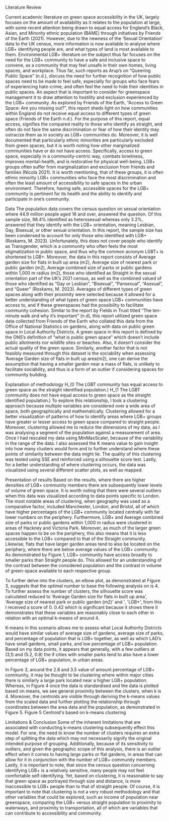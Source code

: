 Literature Review

Current academic literature on green space accessibility in the UK, largely focuses on the amount of availability as it relates to the population at large, with some recent attention being drawn to equal access for England’s Black, Asian, and Minority ethnic population (BAME) through initiatives by Friends of the Earth (2021). However, due to the newness of the ‘Sexual Orientation’ data to the UK census, more information is now available to analyse where LGB+ identifying people are, and what types of land is most available to them. Environmental LGB+ literature on the subject thus far focuses on the need for the LGB+ community to have a safe and inclusive space to convene, as a community that may feel unsafe in their own homes, living spaces, and workplace. Thus far, such reports as Arup’s on “Queering Public Space” (n.d.), discuss the need for further recognition of how public spaces need to be made to feel safe, especially for groups who face fears of experiencing hate-crime, and often feel the need to hide their identities in public spaces. An aspect that is important to consider for greenspace management it to draw attention to hostility and exclusion experienced by the LGB+ community. As explored by Friends of the Earth, “Access to Green Space: Are you missing out?”, this report sheds light on how communities within England do not receive equal access to different types of green space (Friends of the Earth n.d.). For the purpose of this report, equal access, signifies the compared reality to those who identify as straight, and often do not face the same discrimination or fear of how their identity may ostracize them as in society as LGB+ communities do. Moreover, it is well documented that particularly ethnic minorities are particularly excluded from green spaces, but it is worth noting how other marginalized communities have or do not have access. Specifically, access to green space, especially in a community-centric way, combats loneliness, improves mental-health, and is restorative for physical well-being. LGB+ groups often suffer from marginalization and exclusion from friends and families (Nicola 2021). It is worth mentioning, that of these groups, it is often ethnic minority LGB+ communities who face the most discrimination and often the least amount of accessibility to safe spaces in the urban environment. Therefore, having safe, accessible spaces for the LGB+ community is pertinent for its health and the ability to identify and participate in one’s community. 


Data
The population data covers the census question on sexual orientation where 44.9 million people aged 16 and over, answered the question. Of this sample size, 98.4% identified as heterosexual whereas only 3.2%, answered that they identify with the LGB+ orientation, meaning Lesbian, Gay, Bisexual, or other sexual orientation. In this report, the sample size has been condensed to account for only those who identified with LGB+ (Roskams, M. 2023). Unfortunately, this does not cover people who identify as Transgender, which is a community who often feels the most stigmatization in public space, and thus why the common acronym LGBT+ is shortened to LGB+. Moreover, the data in this report consists of Average garden size for flats in built up area (m2), Average size of nearest park or public garden (m2), Average combined size of parks or public gardens within 1,000 m radius (m2), those who identified as Straight in the sexual orientation part of the UK’s 2021 census, as well as the combined valued of those who identified as “Gay or Lesbian”, “Bisexual”, “Pansexual”, “Asexual”, and “Queer” (Roskams, M. 2023). Averages of different types of green spaces along with their proximity were selected because it allowed for a better understanding of what types of green space LGB+ communities have access to, and if these greenspaces had the possibility to facilitate community cohesion. Similar to the report by Fields in Trust titled “The ten-minute walk and why it’s important” (n.d), this report utilized green space data collected from Friends of the Earth who collated this data from the Office of National Statistics on gardens, along with data on public green space in Local Authority Districts. A green space in this report is defined by the ONS’s definition of “what is public green space” which doesn’t include public allotments nor wildlife sites or beaches. Also, it doesn’t consider the actual quality of the green space. Similarly, another factor that is not feasibly measured through this dataset is the sociability when assessing ‘Average Garden size of flats in built up area(m2), one can derive the assumption that having a smaller garden near a mass of flats, is unlikely to facilitate sociability, and thus is a form of an outlier if considering spaces for community building. 



Explanation of methodology
H_(0 The LGBT community has equal access to green space as the straight identified population.) H_(1 The LGBT community does not have equal access to green space as the straight identified population.)
To explore this relationship, I took a clustering approach because multiple variables are considered over a wide area of space, both geographically and mathematically. Clustering allowed for a better visualization of patterns of how to identify areas where LGB+ groups have greater or lesser access to green space compared to straight people. Moreover, clustering allowed me to reduce the dimensions of my data, as I was analysing a segment of the population against a measurement of area. Once I had rescaled my data using MinMaxScaler, because of the variability in the range of the data. I also assessed the K means value to gain insight into how many clusters would form and to further understand where these points of similarity between the data might lie. The quality of this clustering was tested using SSE and reinforced using a silhouette score test. Lastly, for a better understanding of where clustering occurs, the data was visualized using several different scatter plots, as well as mapped.  


Presentation of results
Based on the results, where there are higher densities of LGB+ community members there are subsequently lower levels of volume of green space. It is worth noting that there were several outliers when this data was visualized according to data points specific to London. The most notable areas of clustering, when geography was used as a comparative factor, included Manchester, London, and Bristol, all of which have higher percentages of the LGB+ community located centrally with far lower numbers on the periphery. Furthermore, LGB+ and Average combined size of parks or public gardens within 1,000 m radius were clustered in areas of Hackney and Victoria Park. Moreover, as much of the larger green spaces happen to be on the periphery, this also means that it is less accessible to the LGB+ compared to that of the Straight community. Likewise, flats that have larger garden areas tend to also be located on the periphery, where there are below average values of the LGB+ community. As demonstrated by Figure 1, LGB+ community have access broadly to smaller parks than Straight people do. This allowed for an understanding of the contrast between the considered population and the contrast in volume of green-space available to each respective group. 

 
To further delve into the clusters, an elbow plot, as demonstrated at Figure 3, suggests that the optimal number to base the following analysis on is 4. To further assess the number of clusters, the silhouette score was calculated reduced to 'Average Garden size for flats in built up area', 'Average size of nearest park or public garden (m2)' and ', 'LGB+', from this I received a score of 0. 0.42 which is significant because it shows there it demonstrates that these variables are reasonably close to each other in relation with an optimal k-means of around 4. 




K-means in this scenario allows me to assess what Local Authority Districts would have similar values of average size of gardens, average size of parks, and percentage of population that is LGB+ together, as well as which LAD’s have small gardens, small parks, and low percentage of LGB+ population. Based on my data points, it appears that generally, with a few outliers at (3,1) and (5.2, 0.8) the if cities with smaller parks tend to also have a lower percentage of LGB+ population, in urban areas. 


In Figure 3, around the 2.8 and 3.5 value of amount percentage of LGB+ community, it may be thought to be clustering where within major cities there is similarly a large park located near a higher LGB+ population. Whereas, in Figure 4 once the data is standardised and the data is plotted based on means, we see general proximity between the clusters, when k is 4. Moreover, the centroids are visible through deriving the k-means values from the scaled data and further plotting the relationship through coordinates between the area data and the population, as demonstrated in Figure 5. 
                                              Figure 5 Centroid's based on k-means clustering





Limitations & Conclusion
Some of the inherent limitations that are associated with conducting k-means clustering subsequently effect this model. For one, the need to know the number of clusters requires an extra step of splitting the data which may not necessarily signify the original intended purpose of grouping. Additionally, because of its sensitivity to outliers, and given the geographic scope of this analysis, there is an outlier effect when it comes to having large parks or flat gardens, in areas that can allow for it in conjunction with the number of LGB+ community members. Lastly, it is important to note, that since the census question concerning identifying LGB+ is a relatively sensitive, many people may not feel comfortable self-identifying. 
Yet, based on clustering, it is reasonable to say that green space as portrayed through size and distance, is more inaccessible to LGB+ people than to that of straight people. Of course, it is important to note that clustering is not a very robust methodology and that other variables that could be explored, such as income of population near greenspace, comparing the LGB+ versus straight population to proximity to waterways, and proximity to transportation, all of which are variables that can contribute to accessibility and community. 
 
